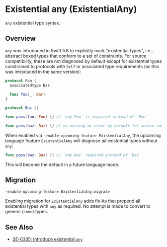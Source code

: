 # Existential any (ExistentialAny)

`any` existential type syntax.


## Overview

`any` was introduced in Swift 5.6 to explicitly mark "existential types", i.e., abstract boxed types
that conform to a set of constraints. For source compatibility, these are not diagnosed by default
except for existential types constrained to protocols with `Self` or associated type requirements
(as this was introduced in the same version):
```swift
protocol Foo {
  associatedtype Bar

  func foo(_: Bar)
}

protocol Baz {}

func pass(foo: Foo) {} // `any Foo` is required instead of `Foo`

func pass(baz: Baz) {} // no warning or error by default for source compatibility
```

When enabled via `-enable-upcoming-feature ExistentialAny`, the upcoming language feature
`ExistentialAny` will diagnose *all* existential types without `any`:
```swift
func pass(baz: Baz) {} // `any Baz` required instead of `Baz`
```

This will become the default in a future language mode.


## Migration

```sh
-enable-upcoming-feature ExistentialAny:migrate
```

Enabling migration for `ExistentialAny` adds fix-its that prepend all existential types with `any`
as required. No attempt is made to convert to generic (`some`) types.


## See Also

- [SE-0335: Introduce existential `any`](https://github.com/swiftlang/swift-evolution/blob/main/proposals/0335-existential-any.md)
